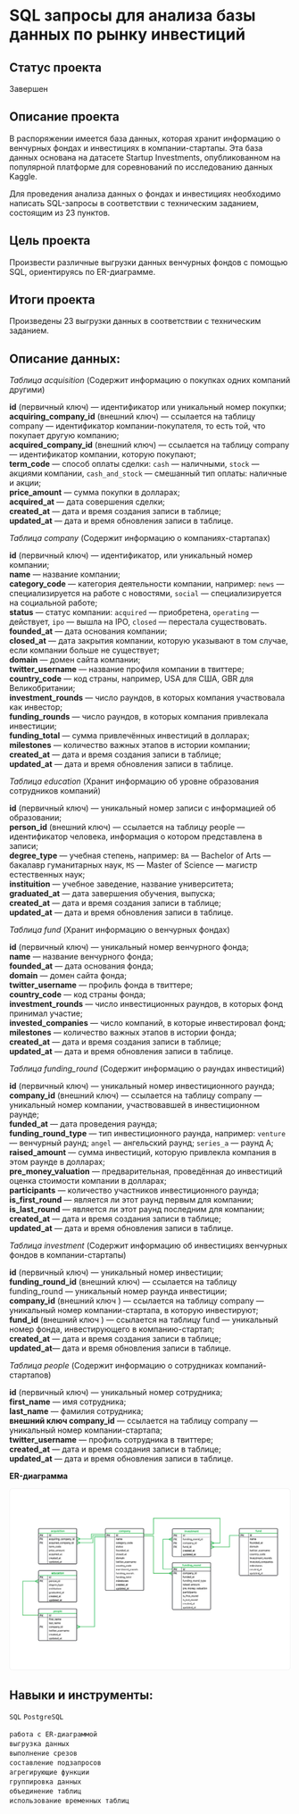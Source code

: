 # SQL запросы для анализа базы данных по рынку инвестиций

## Статус проекта
Завершен

## Описание проекта

В распоряжении имеется база данных, которая хранит информацию о венчурных фондах и инвестициях в компании-стартапы. Эта база данных основана на датасете Startup Investments, опубликованном на популярной платформе для соревнований по исследованию данных Kaggle.  

Для проведения анализа данных о фондах и инвестициях необходимо написать SQL-запросы в соответствии с техническим заданием, состоящим из 23 пунктов.

## Цель проекта  

Произвести различные выгрузки данных венчурных фондов с помощью SQL, ориентируясь по ER-диаграмме.

## Итоги проекта  

Произведены 23 выгрузки данных в соответствии с техническим заданием.

## Описание данных:  

*Таблица acquisition* (Содержит информацию о покупках одних компаний другими)

**id** (первичный ключ) — идентификатор или уникальный номер покупки;  
**acquiring_company_id** (внешний ключ) — ссылается на таблицу company — идентификатор компании-покупателя, то есть той, что покупает другую компанию;  
**acquired_company_id** (внешний ключ) — ссылается на таблицу company — идентификатор компании, которую покупают;  
**term_code** — способ оплаты сделки: `cash` — наличными, `stock` — акциями компании, `cash_and_stock` — смешанный тип оплаты: наличные и акции;  
**price_amount** — сумма покупки в долларах;  
**acquired_at** — дата совершения сделки;  
**created_at** — дата и время создания записи в таблице;  
**updated_at** — дата и время обновления записи в таблице.  

*Таблица company* (Содержит информацию о компаниях-стартапах)  

**id** (первичный ключ) — идентификатор, или уникальный номер компании;  
**name** — название компании;  
**category_code** — категория деятельности компании, например: `news` — специализируется на работе с новостями, `social` — специализируется на социальной работе;  
**status** — статус компании: `acquired` — приобретена, `operating` — действует, `ipo` — вышла на IPO, `closed` — перестала существовать.  
**founded_at** — дата основания компании;  
**closed_at** — дата закрытия компании, которую указывают в том случае, если компании больше не существует;  
**domain** — домен сайта компании;  
**twitter_username** — название профиля компании в твиттере;  
**country_code** — код страны, например, USA для США, GBR для Великобритании;  
**investment_rounds** — число раундов, в которых компания участвовала как инвестор;  
**funding_rounds** — число раундов, в которых компания привлекала инвестиции;  
**funding_total** — сумма привлечённых инвестиций в долларах;  
**milestones** — количество важных этапов в истории компании;  
**created_at** — дата и время создания записи в таблице;  
**updated_at** — дата и время обновления записи в таблице.  

*Таблица education* (Хранит информацию об уровне образования сотрудников компаний)  

**id** (первичный ключ) — уникальный номер записи с информацией об образовании;  
**person_id** (внешний ключ) — ссылается на таблицу people — идентификатор человека, информация о котором представлена в записи;  
**degree_type** — учебная степень, например: `BA` — Bachelor of Arts — бакалавр гуманитарных наук, `MS` — Master of Science — магистр естественных наук;  
**instituition** — учебное заведение, название университета;  
**graduated_at** — дата завершения обучения, выпуска;  
**created_at** — дата и время создания записи в таблице;  
**updated_at** — дата и время обновления записи в таблице.  

*Таблица fund* (Хранит информацию о венчурных фондах)  

**id** (первичный ключ) — уникальный номер венчурного фонда;  
**name** — название венчурного фонда;  
**founded_at** — дата основания фонда;  
**domain** — домен сайта фонда;  
**twitter_username** — профиль фонда в твиттере;  
**country_code** — код страны фонда;  
**investment_rounds** — число инвестиционных раундов, в которых фонд принимал участие;  
**invested_companies** — число компаний, в которые инвестировал фонд;  
**milestones** — количество важных этапов в истории фонда;  
**created_at** — дата и время создания записи в таблице;  
**updated_at** — дата и время обновления записи в таблице.  

*Таблица funding_round* (Содержит информацию о раундах инвестиций)  

**id** (первичный ключ) — уникальный номер инвестиционного раунда;  
**company_id** (внешний ключ) — ссылается на таблицу company — уникальный номер компании, участвовавшей в инвестиционном раунде;  
**funded_at** — дата проведения раунда;  
**funding_round_type** — тип инвестиционного раунда, например: `venture` — венчурный раунд; `angel` — ангельский раунд; `series_a` — раунд А;  
**raised_amount** — сумма инвестиций, которую привлекла компания в этом раунде в долларах;  
**pre_money_valuation** — предварительная, проведённая до инвестиций оценка стоимости компании в долларах;  
**participants** — количество участников инвестиционного раунда;  
**is_first_round** — является ли этот раунд первым для компании;  
**is_last_round** — является ли этот раунд последним для компании;  
**created_at** — дата и время создания записи в таблице;  
**updated_at** — дата и время обновления записи в таблице.  

*Таблица investment* (Содержит информацию об инвестициях венчурных фондов в компании-стартапы)  

**id** (первичный ключ) — уникальный номер инвестиции;  
**funding_round_id** (внешний ключ) — ссылается на таблицу funding_round — уникальный номер раунда инвестиции;  
**company_id** (внешний ключ ) — ссылается на таблицу company — уникальный номер компании-стартапа, в которую инвестируют;  
**fund_id** (внешний ключ ) — ссылается на таблицу fund — уникальный номер фонда, инвестирующего в компанию-стартап;  
**created_at** — дата и время создания записи в таблице;  
**updated_at**— дата и время обновления записи в таблице.    

*Таблица people* (Содержит информацию о сотрудниках компаний-стартапов)

**id** (первичный ключ) — уникальный номер сотрудника;  
**first_name** — имя сотрудника;  
**last_name** — фамилия сотрудника;  
**внешний ключ company_id** — ссылается на таблицу company — уникальный номер компании-стартапа;  
**twitter_username** — профиль сотрудника в твиттере;  
**created_at** — дата и время создания записи в таблице;  
**updated_at** — дата и время обновления записи в таблице.  

**ER-диаграмма**

![ER-диаграмма](https://github.com/aefr1/data-analysis-projects/blob/main/sql_request_startup_investments/er_diagram.png)

## Навыки и инструменты:

`SQL` `PostgreSQL`

`работа с ER-диаграммой`  
`выгрузка данных`  
`выполнение срезов`  
`составление подзапросов`  
`агрегирующие функции`  
`группировка данных`  
`объединение таблиц`  
`использование временных таблиц`    
